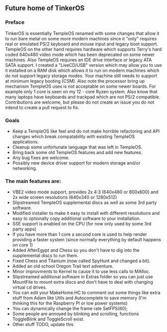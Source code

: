 ## Future home of TinkerOS

### Preface
TinkerOS is essentially TempleOS renamed with some changes that allow it to run bare metal on some more modern machines since it "only" requires real or emulated PS/2 keyboard and mouse input and legacy boot support.  TempleOS on the other hand requires hardware which supports Terry's hard coded 640x480 video mode which has been deprecated on some newer machines.  Also TempleOS requires an IDE drive interface or legacy ATA SATA support.  I created a "LiveCD/USB" version which may allow you to use it installed on a RAM disk which allows it to run on modern machines which do not support legacy storage modes.  Your machine still needs to support at minimum legacy booting (CSM).  Also note the processor bring up mechanism TempleOS uses is not acceptable on some newer boards.  For example only 1 core is seen on my 12 - core Ryzen system.  Also know that many laptops have keyboards and trackpad which are not PS/2 compatible.  Contributions are welcome, but please do not create an issue you do not intend to create a pull request to fix.

### Goals
- Keep a TempleOS like feel and do not make horrible refactoring and API changes which break compatability with existing TempleOS applications.
- Cleanup some unfortunate language that was left in TempleOS.
- Bring back some old TempleOS features and add new features.
- Any bug fixes are welcome.
- Possibly new device driver support for modern storage and/or networking.

### The main features are:
- VBE2 video mode support, provides 2x 4:3 (640x480 or 800x600) and 2x wide screen resolutions (640x340 or 1280x512)
- Slipstreamed TempleOS supplemental discs as well as some 3rd party software.
- Modified installer to make it easy to install with different resolutions and easy to optionally copy additional software to your installation.
- SSE support is enabled on the CPU (for now only used by some 3rd party apps)
- If you have more than 1 core a second core is used to help render providing a faster system (since normally everything by default happens on core 1)
- Added AfterEgypt and Chess so you don't have to dig into the supplemental discs to run them.
- Fixed Chess and Titanium (now called SpyHunt and changed a bit).
- Added an old school Oregon Trail text adventure.
- Minor improvments to Kernel to cause it to use less calls to MAlloc.
- Slipstreamed additional software in Extras folder so you can just use MountFile to mount extra discs and don't have to deal with changing virtual cd drives.
- You can edit your MakeHome.HC to comment out some things like extra stuff from Adam like Utils and Autocomplete to save memory (I'm thinking this for the Raspberry PI or low power systems)
- You can dynamically change the frame rate SetFPS(60);
- Some people are annoyed by blinking and scrolling, functions ToggleBlink and ToggleScroll exist.
- Other stuff TODO, update this
